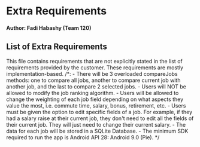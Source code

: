 # Extra Requirements

#### Author: Fadi Habashy (Team 120)

## List of Extra Requirements
This file contains requirements that are not explicitly stated in the list of requirements provided by the customer. These requirements are mostly implementation-based.
/*:
	- There will be 3 overloaded compareJobs methods: one to compare all jobs, another to compare current job with another job, and the last to compare 2 selected jobs.
	- Users will NOT be allowed to modify the job ranking algorithm.
	- Users will be allowed to change the weighting of each job field depending on what aspects they value the most, i.e. commute time, salary, bonus, retirement, etc.
	- Users must be given the option to edit specific fields of a job. For example, if they had a salary raise at their current job, they don't need to edit all the fields of their current job. They will just need to change their current salary. 
	- The data for each job will be stored in a SQLite Database.
	- The minimum SDK required to run the app is Android API 28: Android 9.0 (Pie). 
*/